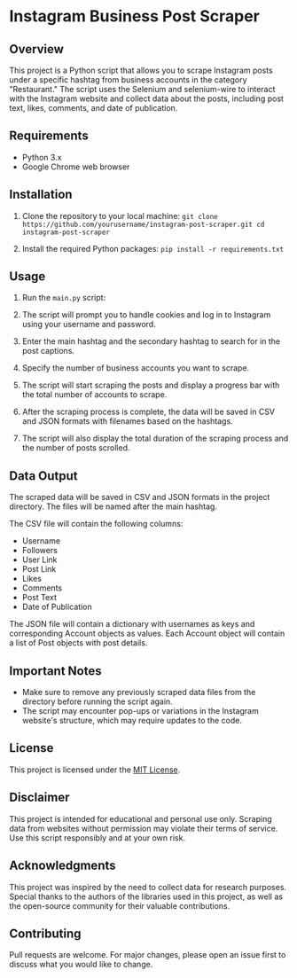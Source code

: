 # Instagram Business Post Scraper

## Overview

This project is a Python script that allows you to scrape Instagram posts under a specific hashtag from business accounts in the category "Restaurant." The script uses the Selenium and selenium-wire to interact with the Instagram website and collect data about the posts, including post text, likes, comments, and date of publication.

## Requirements

- Python 3.x
- Google Chrome web browser

## Installation

1. Clone the repository to your local machine:
`git clone https://github.com/yourusername/instagram-post-scraper.git
cd instagram-post-scraper`

2. Install the required Python packages:
`pip install -r requirements.txt`

## Usage

1. Run the `main.py` script:

2. The script will prompt you to handle cookies and log in to Instagram using your username and password.

3. Enter the main hashtag and the secondary hashtag to search for in the post captions.

4. Specify the number of business accounts you want to scrape.

5. The script will start scraping the posts and display a progress bar with the total number of accounts to scrape.

6. After the scraping process is complete, the data will be saved in CSV and JSON formats with filenames based on the hashtags.

7. The script will also display the total duration of the scraping process and the number of posts scrolled.

## Data Output

The scraped data will be saved in CSV and JSON formats in the project directory. The files will be named after the main hashtag.

The CSV file will contain the following columns:

- Username
- Followers
- User Link
- Post Link
- Likes
- Comments
- Post Text
- Date of Publication

The JSON file will contain a dictionary with usernames as keys and corresponding Account objects as values. Each Account object will contain a list of Post objects with post details.

## Important Notes

- Make sure to remove any previously scraped data files from the directory before running the script again.
- The script may encounter pop-ups or variations in the Instagram website's structure, which may require updates to the code.

## License

This project is licensed under the [MIT License](LICENSE).

## Disclaimer

This project is intended for educational and personal use only. Scraping data from websites without permission may violate their terms of service. Use this script responsibly and at your own risk.

## Acknowledgments

This project was inspired by the need to collect data for research purposes. Special thanks to the authors of the libraries used in this project, as well as the open-source community for their valuable contributions.

## Contributing

Pull requests are welcome. For major changes, please open an issue first to discuss what you would like to change.